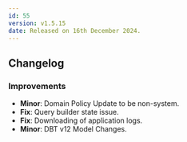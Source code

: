 ```yaml
---
id: 55
version: v1.5.15
date: Released on 16th December 2024.
---
```

## Changelog

### Improvements

- **Minor**: Domain Policy Update to be non-system.
- **Fix**: Query builder state issue.
- **Fix**: Downloading of application logs.
- **Minor**: DBT v12 Model Changes.

